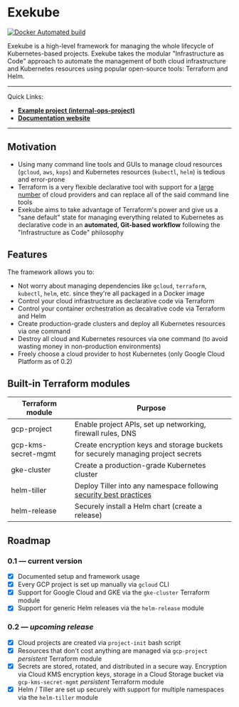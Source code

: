 # Exekube

[![Docker Automated build](https://img.shields.io/badge/hub.docker.com-automated-blue.svg?style=flat-square)](https://hub.docker.com/r/ilyasotkov/exekube/)

Exekube is a high-level framework for managing the whole lifecycle of Kubernetes-based projects. Exekube takes the modular "Infrastructure as Code" approach to automate the management of both cloud infrastructure and Kubernetes resources using popular open-source tools: Terraform and Helm.

---

Quick Links:
- [**Example project (internal-ops-project)**](https://github.com/exekube/internal-ops-project)
- [**Documentation website**](https://exekube.github.io/exekube/)

---

## Motivation

- Using many command line tools and GUIs to manage cloud resources (`gcloud`, `aws`, `kops`) and Kubernetes resources (`kubectl`, `helm`) is tedious and error-prone
- Terraform is a very flexible declarative tool with support for a [large number](https://www.terraform.io/docs/providers/index.html) of cloud providers and can replace all of the said command line tools
- Exekube aims to take advantage of Terraform's power and give us a "sane default" state for managing everything related to Kubernetes as declarative code in an **automated, Git-based workflow** following the "Infrastructure as Code" philosophy

## Features

The framework allows you to:

- Not worry about managing dependencies like `gcloud`, `terraform`, `kubectl`, `helm`, etc. since they're all packaged in a Docker image
- Control your cloud infrastructure as declarative code via Terraform
- Control your container orchestration as decalrative code via Terraform and Helm
- Create production-grade clusters and deploy all Kubernetes resources via one command
- Destroy all cloud and Kubernetes resources via one command (to avoid wasting money in non-production environments)
- Freely choose a cloud provider to host Kubernetes (only Google Cloud Platform as of 0.2)

## Built-in Terraform modules

| Terraform module | Purpose |
| --- | --- |
| gcp-project | Enable project APIs, set up networking, firewall rules, DNS |
| gcp-kms-secret-mgmt | Create encryption keys and storage buckets for securely managing project secrets |
| gke-cluster | Create a production-grade Kubernetes cluster |
| helm-tiller | Deploy Tiller into any namespace following [security best practices](https://github.com/kubernetes/helm/blob/master/docs/securing_installation.md) |
| helm-release | Securely install a Helm chart (create a release) |

## Roadmap

### 0.1 — current version

- [x] Documented setup and framework usage
- [x] Every GCP project is set up manually via `gcloud` CLI
- [x] Support for Google Cloud and GKE via the `gke-cluster` Terraform module
- [x] Support for generic Helm releases via the `helm-release` module

### 0.2 — *upcoming release*

- [x] Cloud projects are created via `project-init` bash script
- [x] Resources that don't cost anything are managed via `gcp-project` *persistent* Terraform module
- [x] Secrets are stored, rotated, and distributed in a secure way. Encryption via Cloud KMS encryption keys, storage in a Cloud Storage bucket via `gcp-kms-secret-mgmt` *persistent* Terraform module
- [x] Helm / Tiller are set up securely with support for multiple namespaces via the `helm-tiller` module
